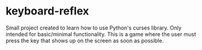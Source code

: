 # keyboard-reflex
Small project created to learn how to use Python's curses library. Only intended for basic/minimal functionality. This is a game where the user must press the key that shows up on the screen as soon as possible.
